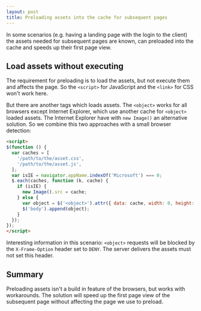 ```yaml
---
layout: post
title: Preloading assets into the cache for subsequent pages
---
```


In some scenarios (e.g. having a landing page with the login to the client) the assets needed for subsequent pages are known, can preloaded into the cache and speeds up their first page view.

## Load assets without executing

The requirement for preloading is to load the assets, but not execute them and affects the page. So the `<script>` for JavaScript and the `<link>` for CSS won't work here.

But there are another tags which loads assets. The `<object>` works for all browsers except Internet Explorer, which use another cache for `<object>` loaded assets. The Internet Explorer have with `new Image()` an alternative solution. So we combine this two approaches with a small browser detection:

```html
<script>
$(function () {
  var caches = [
    '/path/to/the/asset.css',
    '/path/to/the/asset.js',
  ];
  var isIE = navigator.appName.indexOf('Microsoft') === 0;
  $.each(caches, function (k, cache) {
    if (isIE) {
      new Image().src = cache;
    } else {
      var object = $('<object>').attr({ data: cache, width: 0, height: 0});
      $('body').append(object);
    }
  });
});
</script>
```

Interesting information in this scenario: `<object>` requests will be blocked by the `X-Frame-Option` header set to `DENY`. The server delivers the assets must not set this header.

## Summary

Preloading assets isn't a build in feature of the browsers, but works with workarounds. The solution will speed up the first page view of the subsequent page without affecting the page we use to preload.
